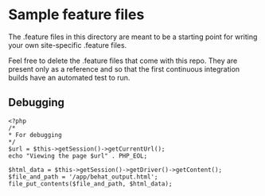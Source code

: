 # Sample feature files

The .feature files in this directory are meant to be a starting point for writing your own site-specific .feature files.

Feel free to delete the .feature files that come with this repo. They are present only as a reference and so that the first continuous integration builds have an automated test to run.

## Debugging
```
<?php
/*
* For debugging
*/
$url = $this->getSession()->getCurrentUrl();
echo "Viewing the page $url" . PHP_EOL;

$html_data = $this->getSession()->getDriver()->getContent();
$file_and_path = '/app/behat_output.html';
file_put_contents($file_and_path, $html_data);
```